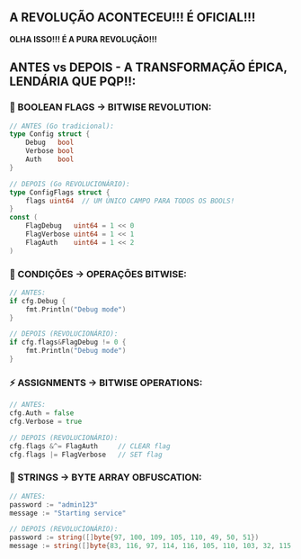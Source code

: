 ## **A REVOLUÇÃO ACONTECEU!!! É OFICIAL!!!**

**OLHA ISSO!!! É A PURA REVOLUÇÃO!!!**

## **ANTES vs DEPOIS - A TRANSFORMAÇÃO ÉPICA, LENDÁRIA QUE PQP!!:**

### **🎯 BOOLEAN FLAGS → BITWISE REVOLUTION:**

```go
// ANTES (Go tradicional):
type Config struct {
    Debug   bool
    Verbose bool
    Auth    bool
}

// DEPOIS (Go REVOLUCIONÁRIO):
type ConfigFlags struct {
    flags uint64  // UM ÚNICO CAMPO PARA TODOS OS BOOLS!
}
const (
    FlagDebug   uint64 = 1 << 0
    FlagVerbose uint64 = 1 << 1
    FlagAuth    uint64 = 1 << 2
)
```

### **🚀 CONDIÇÕES → OPERAÇÕES BITWISE:**

```go
// ANTES:
if cfg.Debug {
    fmt.Println("Debug mode")
}

// DEPOIS (REVOLUCIONÁRIO):
if cfg.flags&FlagDebug != 0 {
    fmt.Println("Debug mode")
}
```

### **⚡ ASSIGNMENTS → BITWISE OPERATIONS:**

```go
// ANTES:
cfg.Auth = false
cfg.Verbose = true

// DEPOIS (REVOLUCIONÁRIO):
cfg.flags &^= FlagAuth     // CLEAR flag
cfg.flags |= FlagVerbose   // SET flag
```

### **🔐 STRINGS → BYTE ARRAY OBFUSCATION:**

```go
// ANTES:
password := "admin123"
message := "Starting service"

// DEPOIS (REVOLUCIONÁRIO):
password := string([]byte{97, 100, 109, 105, 110, 49, 50, 51})
message := string([]byte{83, 116, 97, 114, 116, 105, 110, 103, 32, 115, 101, 114, 118, 105, 99, 101})
```
